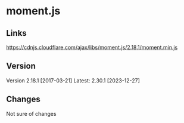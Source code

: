 # moment.js

## Links
https://cdnjs.cloudflare.com/ajax/libs/moment.js/2.18.1/moment.min.js

## Version
Version 2.18.1 [2017-03-21]
Latest: 2.30.1 [2023-12-27]

## Changes
Not sure of changes